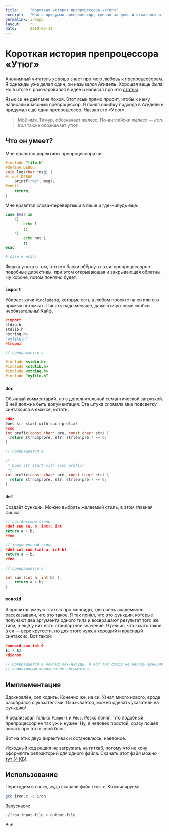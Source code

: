 ```yaml
---
title:     "Короткая история препроцессора «Утюг»"
excerpt:   "Как я придумал препроцессор, сделал за день и отказался от идеи."
permalink: ironpp
layout:    ru
date:      2019-05-19
---
```

# Короткая история препроцессора «Утюг»

Анонимный читатель хорошо знает про мою любовь к препроцессорам. Я однажды уже
делал один, он назывался Агидель. Хорошая вещь была! Но в итоге я разочаровался
в идее и написал про это [статью](https://bouncepaw.github.io/rip-agidel).

Язык си не даёт мне покоя. Этот язык прямо просит, чтобы к нему написали
классный препроцессор. Я понял ошибку подхода в Агидели и придумал ещё один
препроцессор. Назвал его «Утюг».

> Моё имя, Тимур, обозначает железо. По-английски *железо* — *iron*. *Iron*
> также обозначает утюг.

## Что он умеет?

Мне нравятся директивы препроцессора си:

```c
#include "file.h"
#define DEBUG
void log(char *msg) {
#ifdef DEBUG
    printf("%s", msg);
#endif
    return;
}
```

Мне нравятся слова-перевёртыши в баше и где-нибудь ещё:

```bash
case $var in
    1)
        echo 1
        ;;
    *)
        echo not 1
        ;;
esac

# case и esac!
```

Фишка утюга в том, что его блоки обёрнуты в си-препроцессорно-подобные
директивы, при этом открывающая и закрывающая обратны. Ну короче, потом понятно
будет.

### `import`
Убирает кучи `#include`ов, которые есть в любом проекте на си или его прямых
потомках. Писать надо меньше, даже эти угловые скобки необязательны! Кайф.

```c
#import
stdio.h
stdlib.h
<string.h>
"myfile.h"
#tropmi

// превращается в

#include <stdio.h>
#include <stdlib.h>
#include <string.h>
#include "myfile.h"
```

### `doc`
Обычный комментарий, но с дополнительной семантической загрузкой. В ней должна
быть документация. Эта штука сломала мне подсветку синтаксиса в емаксе, кстати.

```c
#doc
Does str start with such prefix?
#cod
int prefix(const char* pre, const char* str) {
  return strncmp(pre, str, strlen(pre)) == 0;
}

// превращается в

/*
 * Does str start with such prefix?
 */
int prefix(const char* pre, const char* str) {
  return strncmp(pre, str, strlen(pre)) == 0;
}
```

### `def`
Создаёт функции. Можно выбрать желаемый стиль, в этом главная фишка.

```c
// постфиксный стиль
#def sum (a, b: int): int
return a + b;
#fed

// традиционный стиль
#def int sum (int a, int b)
return a + b;
#fed

// превращается в

int sum (int a, int b) {
    return a + b;
}
```

### `monoid`
Я прочитал умную статью про моноиды, где очень академично рассказывали, что это
такое. Я так понял, что это функции, которые получают два аргумента одного типа
и возвращают результат того же типа, а ещё у них есть стандартное значение. Я
решил, что юзать такое в си — верх крутости, но для этого нужен хороший и
красивый синтаксис. Вот такой:

```c
#monoid sum int 0
$1 + $2
#dionom

// Превращается в моноид как-нибудь. Я вот так сходу не напишу функцию с
// вариативным количеством аргументов.
```

## Имплементация
Вдохновлён, сел кодить. Конечно же, на си. Узнал много нового, вроде разобрался
с указателями. Оказывается, можно сделать указатель на функцию!

Я реализовал только `#import` и `#doc`. Резко понял, что подобный препроцессор
не так уж и нужен. Ну, я человек простой, сразу пошёл писать про это в свой
блог.

Вот на этих двух директивах и остановлюсь, наверное.

Исходный код решил не загружать на гитхаб, потому что не хочу оформлять
репозиторий для одного файла. Скачать этот файл можно [тут (4
КБ)](/code/iron.c).

## Использование
Переходим в папку, куда скачали файл `iron.c`. Компилируем:

```bash
gcc iron.c -o iron
```

Запускаем:

```bash
./iron input-file > output-file
```

Всё.
